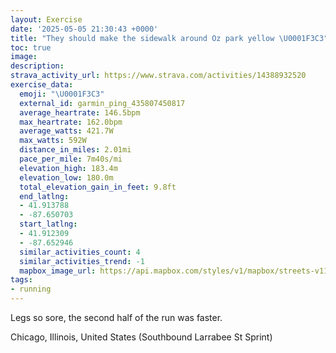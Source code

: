 ```yaml
---
layout: Exercise
date: '2025-05-05 21:30:43 +0000'
title: "They should make the sidewalk around Oz park yellow \U0001F3C3"
toc: true
image:
description:
strava_activity_url: https://www.strava.com/activities/14388932520
exercise_data:
  emoji: "\U0001F3C3"
  external_id: garmin_ping_435807450817
  average_heartrate: 146.5bpm
  max_heartrate: 162.0bpm
  average_watts: 421.7W
  max_watts: 592W
  distance_in_miles: 2.01mi
  pace_per_mile: 7m40s/mi
  elevation_high: 183.4m
  elevation_low: 180.0m
  total_elevation_gain_in_feet: 9.8ft
  end_latlng:
  - 41.913788
  - -87.650703
  start_latlng:
  - 41.912309
  - -87.652946
  similar_activities_count: 4
  similar_activities_trend: -1
  mapbox_image_url: https://api.mapbox.com/styles/v1/mapbox/streets-v11/static/path-5+787af2-1.0(yly~Flw~uOu%40H%5DCm%40R%7DAQs%40%40cBFMA%5BHk%40Fw%40%3FSBaBBUDWG_%40C%5BBOD_%40%3Fg%40E%7DB%40i%40%40OFg%40MCCEs%40Ic%40%3F%7D%40GcAAgBC%7B%40DeCE%7DBBeAAg%40BmAA_%40Fo%40%3FsAKmBCiAEKMCU%3FUDeAKWBc%40TOD%7BA%40KCSUKw%40GaDFiDIyCDqAFWPYJGpBIX%3FLCZ%40%5CElA%40lAI%60%40%3FhDOb%40%3FbAFnAEl%40%3F%60CE%60AB%60%40AhB%40fCS%60AC~B%40d%40APDHNBV%40%60GDz%40%3FfBD%60%40Ep%40Ax%40Ep%40%40dAAj%40Ft%40G~%40%40h%40Dj%40Al%40),pin-s-s+e5b22e(-87.65319,41.91453),pin-s-f+89ae00(-87.64877999999996,41.913830000000004)/auto/800x800?access_token=pk.eyJ1Ijoiam9zaGJlY2ttYW4iLCJhIjoiY205eWR2aDd1MWZ6djJrbXc4a3M0bWZleiJ9.XiG9OWkNcZk2QzjJbxLB4A
tags:
- running
---
```


Legs so sore, the second half of the run was faster.

Chicago, Illinois, United States (Southbound Larrabee St Sprint)
